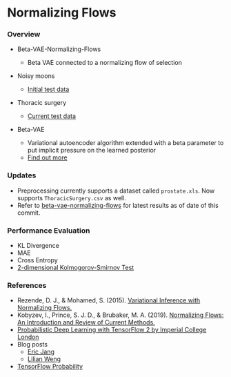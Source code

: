 # Normalizing Flows

### Overview
* Beta-VAE-Normalizing-Flows
  * Beta VAE connected to a normalizing flow of selection

* Noisy moons
  * [Initial test data](https://scikit-learn.org/stable/modules/generated/sklearn.datasets.make_moons.html)

* Thoracic surgery 
  * [Current test data](https://www.kaggle.com/sid321axn/thoraric-surgery)

* Beta-VAE 
  * Variational autoencoder algorithm extended with a beta parameter to put implicit pressure on the learned posterior
  * [Find out more](https://paperswithcode.com/method/beta-vae)

### Updates 
* Preprocessing currently supports a dataset called `prostate.xls`. Now supports `ThoracicSurgery.csv` as well.
* Refer to [beta-vae-normalizing-flows](https://github.com/kaanguney/normalizing_flows/tree/main/beta-vae-normalizing-flows) for latest results as of date of this commit.
  
### Performance Evaluation 
  * KL Divergence
  * MAE
  * Cross Entropy
  * [2-dimensional Kolmogorov-Smirnov Test](https://github.com/syrte/ndtest/blob/master/ndtest.py)

### References
* Rezende, D. J., & Mohamed, S. (2015). [Variational Inference with Normalizing Flows.](https://arxiv.org/abs/1505.05770v6)
* Kobyzev, I., Prince, S. J. D., & Brubaker, M. A. (2019). [Normalizing Flows: An Introduction and Review of Current Methods.](https://arxiv.org/abs/1908.09257v4)
* [Probabilistic Deep Learning with TensorFlow 2 by Imperial College London](https://www.coursera.org/learn/probabilistic-deep-learning-with-tensorflow2)
* Blog posts
  * [Eric Jang](https://github.com/ericjang/normalizing-flows-tutorial)
  * [Lilian Weng](https://lilianweng.github.io/lil-log/2018/10/13/flow-based-deep-generative-models.html)
* [TensorFlow Probability](https://www.tensorflow.org/probability)
